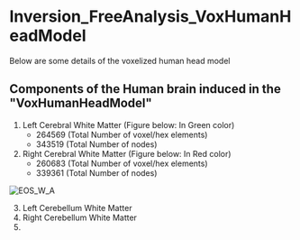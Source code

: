 # Inversion_FreeAnalysis_VoxHumanHeadModel
Below are some details of the voxelized human head model
## Components of the Human brain induced in the "VoxHumanHeadModel"

1. Left Cerebral White Matter (Figure below: In Green color)
    - 264569 (Total Number of voxel/hex elements)
    - 343519 (Total Number of nodes) 
2. Right Cerebral White Matter (Figure below: In Red color)
    - 260683 (Total Number of voxel/hex elements)
    - 339361 (Total Number of nodes) 

![EOS_W_A](https://github.com/CompMechPitt/FE-HumanHead/blob/main/Images/EOS_Water_Air.PNG)

3. Left Cerebellum White Matter 
4. Right Cerebellum White Matter 
5. 